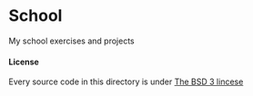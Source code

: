 School
======

My school exercises and projects

#### License
Every source code in this directory is under [The BSD 3 lincese](https://github.com/FrostyX/School/blob/master/LICENSE.md "The BSD 3-Clause License")

